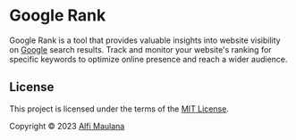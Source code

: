 # Google Rank

Google Rank is a tool that provides valuable insights into website visibility on [Google](https://www.google.com/) search results. Track and monitor your website's ranking for specific keywords to optimize online presence and reach a wider audience.

## License

This project is licensed under the terms of the [MIT License](./LICENSE).

Copyright © 2023 [Alfi Maulana](https://github.com/threeal)
